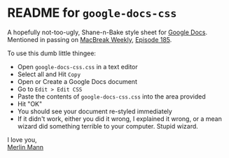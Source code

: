 
# README for `google-docs-css` #

A hopefully not-too-ugly, Shane-n-Bake style sheet for [Google Docs][1]. Mentioned in passing on [MacBreak Weekly][2], [Episode 185][3].

To use this dumb little thingee:

* Open `google-docs-css.css` in a text editor
* Select all and Hit `Copy`
* Open or Create a Google Docs document
* Go to `Edit > Edit CSS`
* Paste the contents of `google-docs-css.css` into the area provided
* Hit "OK"
* You should see your document re-styled immediately
* If it didn't work, either you did it wrong, I explained it wrong, or a mean wizard did something terrible to your computer. Stupid wizard.

I love you,  
[Merlin Mann][4]



[1]: https://docs.google.com
[2]: http://twit.tv
[3]: http://twit.tv/mbw185
[4]: http://merlinmann.com




<!-- 
	Happy Birthday, Jerry Lewis.
 -->
